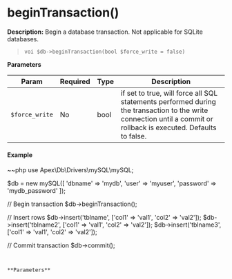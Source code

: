 
# beginTransaction()

**Description:** Begin a database transaction.  Not applicable for SQLite databases.

> `voi $db->beginTransaction(bool $force_write = false)`


**Parameters**

Param | Required | Type | Description
------------- |------------- |------------- |------------- 
`$force_write` | No | bool | if set to true, will force all SQL statements performed during the transaction to the write connection until a commit or rollback is executed.  Defaults to false.


#### Example

~~php
use Apex\Db\Drivers\mySQL\mySQL;

$db = new mySQL([
    'dbname' => 'mydb', 
    'user' => 'myuser', 
    'password' => 'mydb_password'
]);

// Begin transaction
$db->beginTransaction();

// Insert rows
$db->insert('tblname', ['col1' => 'val1', 'col2' => 'val2']);
$db->insert('tblname2', ['col1' => 'val1', 'col2' => 'val2']);
$db->insert('tblname3', ['col1' => 'val1', 'col2' => 'val2']);

// Commit transaction
$db->commit();
~~~


**Parameters**

